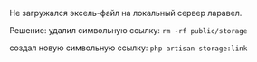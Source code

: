 Не загружался эксель-файл на локальный сервер ларавел.

Решение:
удалил символьную ссылку:
`rm -rf public/storage`

создал новую символьную ссылку:
`php artisan storage:link`

